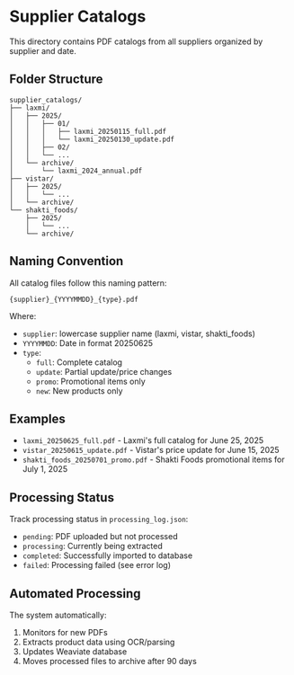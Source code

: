 # Supplier Catalogs

This directory contains PDF catalogs from all suppliers organized by supplier and date.

## Folder Structure

```
supplier_catalogs/
├── laxmi/
│   ├── 2025/
│   │   ├── 01/
│   │   │   ├── laxmi_20250115_full.pdf
│   │   │   └── laxmi_20250130_update.pdf
│   │   ├── 02/
│   │   └── ...
│   └── archive/
│       └── laxmi_2024_annual.pdf
├── vistar/
│   ├── 2025/
│   │   └── ...
│   └── archive/
└── shakti_foods/
    ├── 2025/
    │   └── ...
    └── archive/
```

## Naming Convention

All catalog files follow this naming pattern:
```
{supplier}_{YYYYMMDD}_{type}.pdf
```

Where:
- `supplier`: lowercase supplier name (laxmi, vistar, shakti_foods)
- `YYYYMMDD`: Date in format 20250625
- `type`: 
  - `full`: Complete catalog
  - `update`: Partial update/price changes
  - `promo`: Promotional items only
  - `new`: New products only

## Examples

- `laxmi_20250625_full.pdf` - Laxmi's full catalog for June 25, 2025
- `vistar_20250615_update.pdf` - Vistar's price update for June 15, 2025
- `shakti_foods_20250701_promo.pdf` - Shakti Foods promotional items for July 1, 2025

## Processing Status

Track processing status in `processing_log.json`:
- `pending`: PDF uploaded but not processed
- `processing`: Currently being extracted
- `completed`: Successfully imported to database
- `failed`: Processing failed (see error log)

## Automated Processing

The system automatically:
1. Monitors for new PDFs
2. Extracts product data using OCR/parsing
3. Updates Weaviate database
4. Moves processed files to archive after 90 days